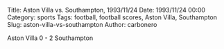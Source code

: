 Title: Aston Villa vs. Southampton, 1993/11/24
Date: 1993/11/24 00:00
Category: sports
Tags: football, football scores, Aston Villa, Southampton
Slug: aston-villa-vs-southampton
Author: carbonero


Aston Villa 0 - 2 Southampton
